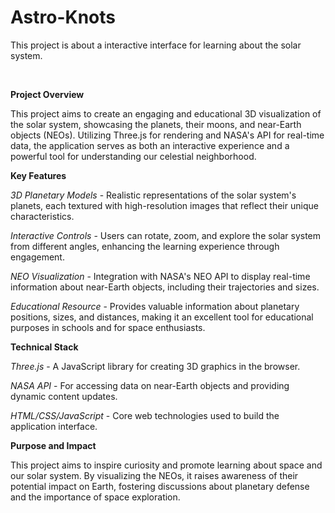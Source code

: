 # Astro-Knots
This project is about a interactive interface for learning about the solar system.

<br/>

**Project Overview**

This project aims to create an engaging and educational 3D visualization of the solar system, showcasing the planets, their moons, and near-Earth objects (NEOs). Utilizing Three.js for rendering and NASA's API for real-time data, the application serves as both an interactive experience and a powerful tool for understanding our celestial neighborhood.
<br/>

**Key Features**

*3D Planetary Models* - Realistic representations of the solar system's planets, each textured with high-resolution images that reflect their unique characteristics.

*Interactive Controls* - Users can rotate, zoom, and explore the solar system from different angles, enhancing the learning experience through engagement.

*NEO Visualization* - Integration with NASA's NEO API to display real-time information about near-Earth objects, including their trajectories and sizes.

*Educational Resource* - Provides valuable information about planetary positions, sizes, and distances, making it an excellent tool for educational purposes in schools and for space enthusiasts.
<br/>

**Technical Stack**

*Three.js* - A JavaScript library for creating 3D graphics in the browser.

*NASA API* - For accessing data on near-Earth objects and providing dynamic content updates.

*HTML/CSS/JavaScript* - Core web technologies used to build the application interface.
<br/>

**Purpose and Impact**

This project aims to inspire curiosity and promote learning about space and our solar system. By visualizing the NEOs, it raises awareness of their potential impact on Earth, fostering discussions about planetary defense and the importance of space exploration. 



